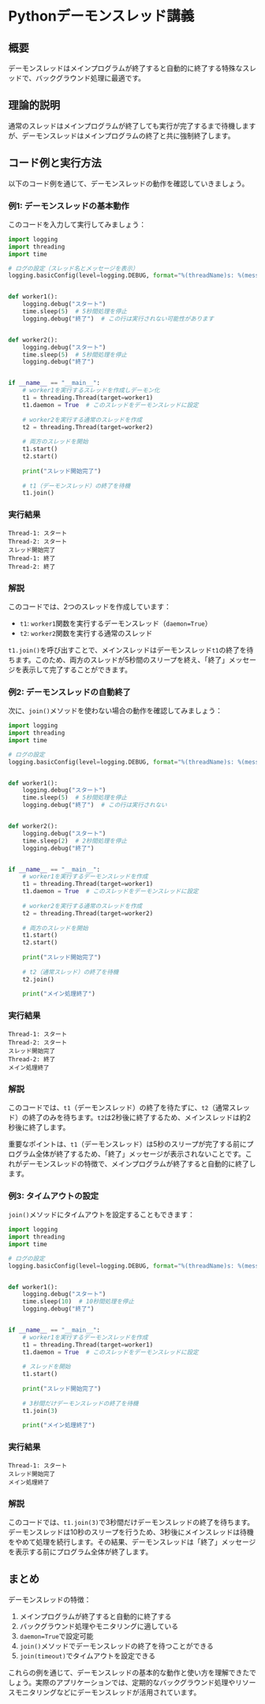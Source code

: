 # Pythonデーモンスレッド講義

## 概要
デーモンスレッドはメインプログラムが終了すると自動的に終了する特殊なスレッドで、バックグラウンド処理に最適です。

## 理論的説明
通常のスレッドはメインプログラムが終了しても実行が完了するまで待機しますが、デーモンスレッドはメインプログラムの終了と共に強制終了します。

## コード例と実行方法

以下のコード例を通じて、デーモンスレッドの動作を確認していきましょう。

### 例1: デーモンスレッドの基本動作

このコードを入力して実行してみましょう：

```python
import logging
import threading
import time

# ログの設定（スレッド名とメッセージを表示）
logging.basicConfig(level=logging.DEBUG, format="%(threadName)s: %(message)s")


def worker1():
    logging.debug("スタート")
    time.sleep(5)  # 5秒間処理を停止
    logging.debug("終了")  # この行は実行されない可能性があります


def worker2():
    logging.debug("スタート")
    time.sleep(5)  # 5秒間処理を停止
    logging.debug("終了")


if __name__ == "__main__":
    # worker1を実行するスレッドを作成しデーモン化
    t1 = threading.Thread(target=worker1)
    t1.daemon = True  # このスレッドをデーモンスレッドに設定
    
    # worker2を実行する通常のスレッドを作成
    t2 = threading.Thread(target=worker2)
    
    # 両方のスレッドを開始
    t1.start()
    t2.start()
    
    print("スレッド開始完了")
    
    # t1（デーモンスレッド）の終了を待機
    t1.join()
```

### 実行結果
```
Thread-1: スタート
Thread-2: スタート
スレッド開始完了
Thread-1: 終了
Thread-2: 終了
```

### 解説
このコードでは、2つのスレッドを作成しています：
- `t1`: `worker1`関数を実行するデーモンスレッド（`daemon=True`）
- `t2`: `worker2`関数を実行する通常のスレッド

`t1.join()`を呼び出すことで、メインスレッドはデーモンスレッド`t1`の終了を待ちます。このため、両方のスレッドが5秒間のスリープを終え、「終了」メッセージを表示して完了することができます。

### 例2: デーモンスレッドの自動終了

次に、`join()`メソッドを使わない場合の動作を確認してみましょう：

```python
import logging
import threading
import time

# ログの設定
logging.basicConfig(level=logging.DEBUG, format="%(threadName)s: %(message)s")


def worker1():
    logging.debug("スタート")
    time.sleep(5)  # 5秒間処理を停止
    logging.debug("終了")  # この行は実行されない


def worker2():
    logging.debug("スタート")
    time.sleep(2)  # 2秒間処理を停止
    logging.debug("終了")


if __name__ == "__main__":
    # worker1を実行するデーモンスレッドを作成
    t1 = threading.Thread(target=worker1)
    t1.daemon = True  # このスレッドをデーモンスレッドに設定
    
    # worker2を実行する通常のスレッドを作成
    t2 = threading.Thread(target=worker2)
    
    # 両方のスレッドを開始
    t1.start()
    t2.start()
    
    print("スレッド開始完了")
    
    # t2（通常スレッド）の終了を待機
    t2.join()
    
    print("メイン処理終了")
```

### 実行結果
```
Thread-1: スタート
Thread-2: スタート
スレッド開始完了
Thread-2: 終了
メイン処理終了
```

### 解説
このコードでは、`t1`（デーモンスレッド）の終了を待たずに、`t2`（通常スレッド）の終了のみを待ちます。`t2`は2秒後に終了するため、メインスレッドは約2秒後に終了します。

重要なポイントは、`t1`（デーモンスレッド）は5秒のスリープが完了する前にプログラム全体が終了するため、「終了」メッセージが表示されないことです。これがデーモンスレッドの特徴で、メインプログラムが終了すると自動的に終了します。

### 例3: タイムアウトの設定

`join()`メソッドにタイムアウトを設定することもできます：

```python
import logging
import threading
import time

# ログの設定
logging.basicConfig(level=logging.DEBUG, format="%(threadName)s: %(message)s")


def worker1():
    logging.debug("スタート")
    time.sleep(10)  # 10秒間処理を停止
    logging.debug("終了")


if __name__ == "__main__":
    # worker1を実行するデーモンスレッドを作成
    t1 = threading.Thread(target=worker1)
    t1.daemon = True  # このスレッドをデーモンスレッドに設定
    
    # スレッドを開始
    t1.start()
    
    print("スレッド開始完了")
    
    # 3秒間だけデーモンスレッドの終了を待機
    t1.join(3)
    
    print("メイン処理終了")
```

### 実行結果
```
Thread-1: スタート
スレッド開始完了
メイン処理終了
```

### 解説
このコードでは、`t1.join(3)`で3秒間だけデーモンスレッドの終了を待ちます。デーモンスレッドは10秒のスリープを行うため、3秒後にメインスレッドは待機をやめて処理を続行します。その結果、デーモンスレッドは「終了」メッセージを表示する前にプログラム全体が終了します。

## まとめ

デーモンスレッドの特徴：
1. メインプログラムが終了すると自動的に終了する
2. バックグラウンド処理やモニタリングに適している
3. `daemon=True`で設定可能
4. `join()`メソッドでデーモンスレッドの終了を待つことができる
5. `join(timeout)`でタイムアウトを設定できる

これらの例を通じて、デーモンスレッドの基本的な動作と使い方を理解できたでしょう。実際のアプリケーションでは、定期的なバックグラウンド処理やリソースモニタリングなどにデーモンスレッドが活用されています。
